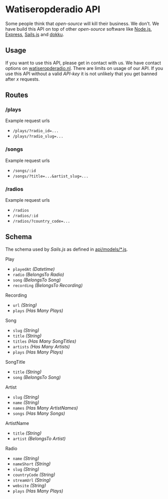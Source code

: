 # Watiseropderadio API
Some people think that *open-source* will kill their business. We don't. We have build this API on top of other *open-source* software like [Node.js](https://nodejs.org), [Express](http://expressjs.com/), [Sails.js](http://sailsjs.org/) and [dokku](http://progrium.viewdocs.io/dokku/). 

## Usage
If you want to use this API, please get in contact with us. We have contact options on [watiseropderadio.nl](http://watiseropderadio.nl). There are limits on usage of our API. If you use this API without a valid *API-key* it is not unlikely that you get banned after *x* requests.

## Routes

### /plays

Example request urls

 * `/plays/?radio_id=...`
 * `/plays/?radio_slug=...`


### /songs

Example request urls

 * `/songs/:id`
 * `/songs/?title=...&artist_slug=...`


### /radios

Example request urls

 * `/radios`
 * `/radios/:id`
 * `/radios/?country_code=...`


## Schema
The schema used by *Sails.js* as defined in [api/models/*.js](https://github.com/watiseropderadio/api/tree/master/api/models).

Play
 - `playedAt` *(Datetime)*
 - `radio` *(BelongsTo Radio)*
 - `song` *(BelongsTo Song)*
 - `recording` *(BelongsTo Recording)*

Recording
 - `url` *(String)*
 - `plays` *(Has Many Plays)*

Song
 - `slug` *(String)*
 - `title` *(String)*
 - `titles` *(Has Many SongTitles)*
 - `artists` *(Has Many Artists)*
 - `plays` *(Has Many Plays)*

SongTitle
 - `title` *(String)*
 - `song` *(BelongsTo Song)*

Artist
 - `slug` *(String)*
 - `name` *(String)*
 - `names` *(Has Many ArtistNames)*
 - `songs` *(Has Many Songs)*

ArtistName
 - `title` *(String)*
 - `artist` *(BelongsTo Artist)*

Radio
 - `name` *(String)*
 - `nameShort` *(String)*
 - `slug` *(String)*
 - `countryCode` *(String)*
 - `streamUrl` *(String)*
 - `website` *(String)*
 - `plays` *(Has Many Plays)*

